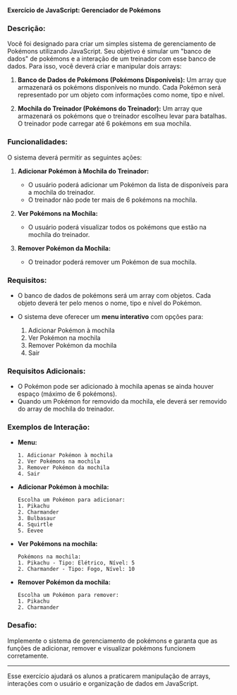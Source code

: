 **Exercício de JavaScript: Gerenciador de Pokémons**

### Descrição:
Você foi designado para criar um simples sistema de gerenciamento de Pokémons utilizando JavaScript. Seu objetivo é simular um "banco de dados" de pokémons e a interação de um treinador com esse banco de dados. Para isso, você deverá criar e manipular dois arrays:

1. **Banco de Dados de Pokémons (Pokémons Disponíveis):** Um array que armazenará os pokémons disponíveis no mundo. Cada Pokémon será representado por um objeto com informações como nome, tipo e nível.

2. **Mochila do Treinador (Pokémons do Treinador):** Um array que armazenará os pokémons que o treinador escolheu levar para batalhas. O treinador pode carregar até 6 pokémons em sua mochila.

### Funcionalidades:

O sistema deverá permitir as seguintes ações:

1. **Adicionar Pokémon à Mochila do Treinador:**
   - O usuário poderá adicionar um Pokémon da lista de disponíveis para a mochila do treinador.
   - O treinador não pode ter mais de 6 pokémons na mochila.

2. **Ver Pokémons na Mochila:**
   - O usuário poderá visualizar todos os pokémons que estão na mochila do treinador.

3. **Remover Pokémon da Mochila:**
   - O treinador poderá remover um Pokémon de sua mochila.

### Requisitos:
- O banco de dados de pokémons será um array com objetos. Cada objeto deverá ter pelo menos o nome, tipo e nível do Pokémon.

- O sistema deve oferecer um **menu interativo** com opções para:
  1. Adicionar Pokémon à mochila
  2. Ver Pokémon na mochila
  3. Remover Pokémon da mochila
  4. Sair

### Requisitos Adicionais:
- O Pokémon pode ser adicionado à mochila apenas se ainda houver espaço (máximo de 6 pokémons).
- Quando um Pokémon for removido da mochila, ele deverá ser removido do array de mochila do treinador.

### Exemplos de Interação:

- **Menu:**
  ```text
  1. Adicionar Pokémon à mochila
  2. Ver Pokémons na mochila
  3. Remover Pokémon da mochila
  4. Sair
  ```

- **Adicionar Pokémon à mochila:**
  ```text
  Escolha um Pokémon para adicionar:
  1. Pikachu
  2. Charmander
  3. Bulbasaur
  4. Squirtle
  5. Eevee
  ```

- **Ver Pokémons na mochila:**
  ```text
  Pokémons na mochila:
  1. Pikachu - Tipo: Elétrico, Nível: 5
  2. Charmander - Tipo: Fogo, Nível: 10
  ```

- **Remover Pokémon da mochila:**
  ```text
  Escolha um Pokémon para remover:
  1. Pikachu
  2. Charmander
  ```

### Desafio:
Implemente o sistema de gerenciamento de pokémons e garanta que as funções de adicionar, remover e visualizar pokémons funcionem corretamente. 

---

Esse exercício ajudará os alunos a praticarem manipulação de arrays, interações com o usuário e organização de dados em JavaScript.
